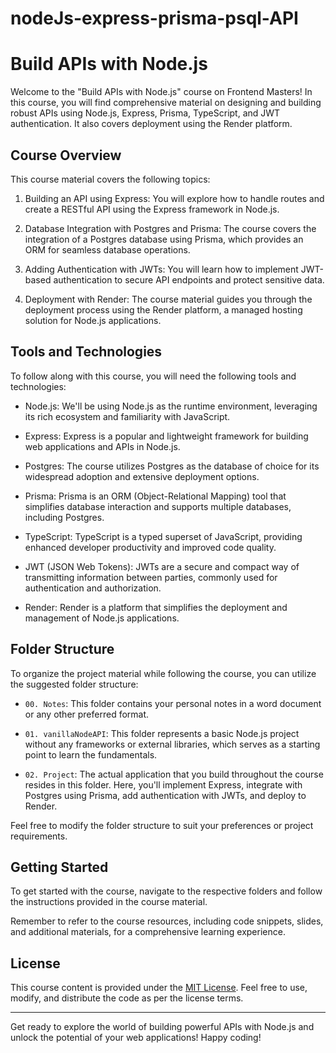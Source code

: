 # nodeJs-express-prisma-psql-API

# Build APIs with Node.js

Welcome to the "Build APIs with Node.js" course on Frontend Masters! In this course, you will find comprehensive material on designing and building robust APIs using Node.js, Express, Prisma, TypeScript, and JWT authentication. It also covers deployment using the Render platform.

## Course Overview

This course material covers the following topics:

1. Building an API using Express: You will explore how to handle routes and create a RESTful API using the Express framework in Node.js. 

2. Database Integration with Postgres and Prisma: The course covers the integration of a Postgres database using Prisma, which provides an ORM for seamless database operations.

3. Adding Authentication with JWTs: You will learn how to implement JWT-based authentication to secure API endpoints and protect sensitive data.

4. Deployment with Render: The course material guides you through the deployment process using the Render platform, a managed hosting solution for Node.js applications.

## Tools and Technologies

To follow along with this course, you will need the following tools and technologies:

- Node.js: We'll be using Node.js as the runtime environment, leveraging its rich ecosystem and familiarity with JavaScript.

- Express: Express is a popular and lightweight framework for building web applications and APIs in Node.js.

- Postgres: The course utilizes Postgres as the database of choice for its widespread adoption and extensive deployment options.

- Prisma: Prisma is an ORM (Object-Relational Mapping) tool that simplifies database interaction and supports multiple databases, including Postgres.

- TypeScript: TypeScript is a typed superset of JavaScript, providing enhanced developer productivity and improved code quality.

- JWT (JSON Web Tokens): JWTs are a secure and compact way of transmitting information between parties, commonly used for authentication and authorization.

- Render: Render is a platform that simplifies the deployment and management of Node.js applications.

## Folder Structure

To organize the project material while following the course, you can utilize the suggested folder structure:

- `00. Notes`: This folder contains your personal notes in a word document or any other preferred format.

- `01. vanillaNodeAPI`: This folder represents a basic Node.js project without any frameworks or external libraries, which serves as a starting point to learn the fundamentals.

- `02. Project`: The actual application that you build throughout the course resides in this folder. Here, you'll implement Express, integrate with Postgres using Prisma, add authentication with JWTs, and deploy to Render.

Feel free to modify the folder structure to suit your preferences or project requirements.

## Getting Started

To get started with the course, navigate to the respective folders and follow the instructions provided in the course material.

Remember to refer to the course resources, including code snippets, slides, and additional materials, for a comprehensive learning experience.

## License

This course content is provided under the [MIT License](https://opensource.org/licenses/MIT). Feel free to use, modify, and distribute the code as per the license terms.

---

Get ready to explore the world of building powerful APIs with Node.js and unlock the potential of your web applications! Happy coding!
